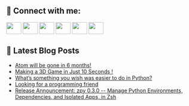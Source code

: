 ## 🔎 Connect with me:
[<img height="32" width="40" src="https://cdn.jsdelivr.net/npm/simple-icons@v5/icons/telegram.svg" />](https://t.me/bullbesh)
[<img height="32" width="40" src="https://cdn.jsdelivr.net/npm/simple-icons@v5/icons/vk.svg" />](https://vk.com/bullbesh)
[<img height="32" width="40" src="https://cdn.jsdelivr.net/npm/simple-icons@v5/icons/twitter.svg" />](https://twitter.com/bullbesh1)
[<img height="32" width="40" src="https://cdn.jsdelivr.net/npm/simple-icons@v5/icons/instagram.svg" />](https://www.instagram.com/bullbesh)
[<img height="32" width="40" src="https://cdn.jsdelivr.net/npm/simple-icons@v5/icons/reddit.svg" />](https://www.reddit.com/user/bullbesh)
[<img height="32" width="40" src="https://cdn.jsdelivr.net/npm/simple-icons@v5/icons/youtube.svg" />](https://www.youtube.com/channel/UCtfjRs6uzgq5mfm8S06WTcg)

## 📕 Latest Blog Posts
<!-- BLOG-POST-LIST:START -->
- [Atom will be gone in 6 months!](https://www.reddit.com/r/Python/comments/v7wr3v/atom_will_be_gone_in_6_months/)
- [Making a 3D Game in Just 10 Seconds !](https://www.reddit.com/r/Python/comments/v7wqxi/making_a_3d_game_in_just_10_seconds/)
- [What’s something you wish was easier to do in Python?](https://www.reddit.com/r/Python/comments/v7wnzz/whats_something_you_wish_was_easier_to_do_in/)
- [Looking for a programming friend](https://www.reddit.com/r/Python/comments/v7wetx/looking_for_a_programming_friend/)
- [Release Announcement: zpy 0.3.0 -- Manage Python Environments, Dependencies, and Isolated Apps, in Zsh](https://www.reddit.com/r/Python/comments/v7uyh4/release_announcement_zpy_030_manage_python/)
<!-- BLOG-POST-LIST:END -->
